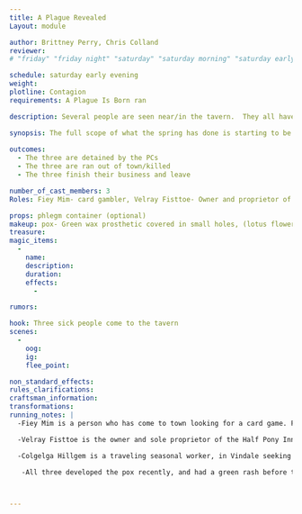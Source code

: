 ```yaml
---
title: A Plague Revealed
Layout: module

author: Brittney Perry, Chris Colland
reviewer: 
# "friday" "friday night" "saturday" "saturday morning" "saturday early afternoon" "saturday early evening" "saturday night" "reaction" "tavern setup" "townsfolk" "randoms"

schedule: saturday early evening
weight: 
plotline: Contagion
requirements: A Plague Is Born ran

description: Several people are seen near/in the tavern.  They all have a green pox on their face and hands. They are all of differing races, backgrounds, and jobs. But they all one thing in common, they all drank from the spring in town.

synopsis: The full scope of what the spring has done is starting to be seen, as people who drank from the spring come to town. They also all met Sam at one point or another. One person is someone that gambled with him, one is the proprietor of the Half Pony Inn, and another is one who traveled on the road into town with Sam. The people are all similarly covered in a green pox on their face and hands, are coughing, and are spitting green phlegm (optional). These people seem otherwise healthy, and are in the tavern to get a bite to eat, drink, and mingle with the adventurers. They will take it personal if asked to leave, to cover their mouths, will flip their lid if retained against their will, will complain loudly that they are being persecuted, etc. Channel your inner anti- masker spirit, and turn Karen if confronted or detained.
     
outcomes: 
  - The three are detained by the PCs
  - The three are ran out of town/killed
  - The three finish their business and leave

number_of_cast_members: 3
Roles: Fiey Mim- card gambler, Velray Fisttoe- Owner and proprietor of the Half Pony Inn, Colgelga Hillgem- traveler

props: phlegm container (optional)
makeup: pox- Green wax prosthetic covered in small holes, (lotus flower like) on hands and face
treasure: 
magic_items:
  - 
    name: 
    description:  
    duration: 
    effects: 
      - 

rumors: 

hook: Three sick people come to the tavern
scenes: 
  - 
    oog:
    ig: 
    flee_point: 

non_standard_effects: 
rules_clarifications: 
craftsman_information: 
transformations: 
running_notes: |
  -Fiey Mim is a person who has come to town looking for a card game. Fiey played cards with Sam the previous week, the night Sam got into town. Fiey Mim was staying at the Half Pony Inn until it was overran with rats. Now he is planning on leaving town that night. He wanted one more card game before he left. He drank from the spring a few days ago.

  -Velray Fisttoe is the owner and sole proprietor of the Half Pony Inn, located on the eastern side of town. Velray met Sam several days ago, when a coughing Sam showed up and asked to sleep in their barn. Velray took pity on Sam, and instead bedded him down in the storehouse and gave the beggar one hot meal a day. Velray is in town seeking a guard to make their patrons feel better about staying in their now overran inn.

  -Colgelga Hillgem is a traveling seasonal worker, in Vindale seeking work with the upcoming harvest. Colgelga barely recalls traveling with a sick man on their way into town, but not much about him. Colgelga recalls their being many sick people though on their way into the city. Colgelga drank from the spring when she entered town.

   -All three developed the pox recently, and had a green rash before the pox showed up.



---
```

